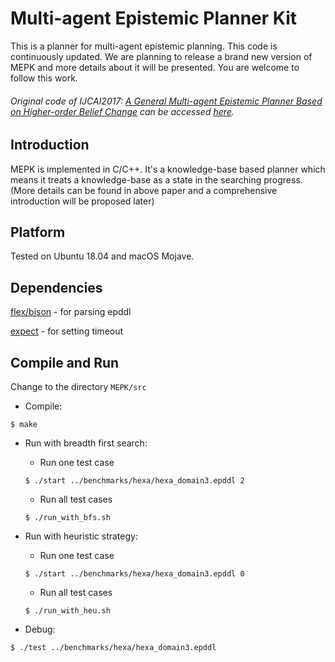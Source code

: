 # Multi-agent Epistemic Planner Kit
This is a planner for multi-agent epistemic planning. This code is continuously updated. We are planning to release a brand new version of MEPK and more details about it will be presented. You are welcome to follow this work.

###### Original code of IJCAI2017: [A General Multi-agent Epistemic Planner Based on Higher-order Belief Change](https://www.ijcai.org/proceedings/2017/0152.pdf) can be accessed [here](https://github.com/sysulic/MEPK/tree/f778be373903ee0edc47274b0b0757d412359265).


## Introduction
MEPK is implemented in C/C++. It's a knowledge-base based planner which means it treats a knowledge-base as a state in the searching progress. (More details can be found in above paper and a comprehensive introduction will be proposed later)


## Platform
Tested on Ubuntu 18.04 and macOS Mojave.


## Dependencies
[flex/bison](https://www.gnu.org/software/bison/) - for parsing epddl

[expect](http://manpages.ubuntu.com/manpages/trusty/man1/expect.1.html) - for setting timeout


## Compile and Run
Change to the directory `MEPK/src`

* Compile:
```shell
$ make
```

* Run with breadth first search:
  * Run one test case
  ```shell
  $ ./start ../benchmarks/hexa/hexa_domain3.epddl 2
  ```
  * Run all test cases
  ```shell
  $ ./run_with_bfs.sh
  ```
  
* Run with heuristic strategy:
  * Run one test case
  ```shell
  $ ./start ../benchmarks/hexa/hexa_domain3.epddl 0
  ```
  * Run all test cases
  ```shell
  $ ./run_with_heu.sh
  ```
  
* Debug:
```shell
$ ./test ../benchmarks/hexa/hexa_domain3.epddl
```
